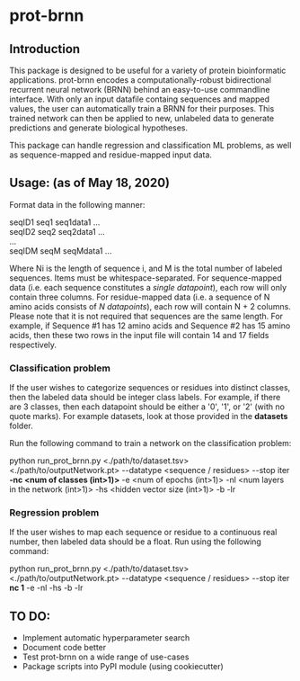 # prot-brnn

## Introduction

This package is designed to be useful for a variety of protein bioinformatic applications. prot-brnn encodes a 
computationally-robust bidirectional recurrent neural network (BRNN) behind an easy-to-use commandline interface. With only an 
input datafile containg sequences and mapped values, the user can automatically train a BRNN for their purposes. This trained
network can then be applied to new, unlabeled data to generate predictions and generate biological hypotheses.

This package can handle regression and classification ML problems, as well as sequence-mapped and residue-mapped input data.

## Usage: (as of May 18, 2020)
Format data in the following manner:

seqID1 seq1 seq1data1 <seq1data2> <seq1data3> ... <seq1dataN1>  
seqID2 seq2 seq2data1 <seq2data2> <seq2data3> ... <seq2dataN2>  
...  
seqIDM seqM seqMdata1 <seqMdata2> <seqMdata3> ... <seqMdataNM>
  
Where Ni is the length of sequence i, and M is the total number of labeled sequences. Items must be whitespace-separated.
For sequence-mapped data (i.e. each sequence constitutes a *single datapoint*), each row will only contain three columns. For 
residue-mapped data (i.e. a sequence of N amino acids consists of *N datapoints*), each row will contain N + 2 columns. Please
note that it is not required that sequences are the same length. For example, if Sequence #1 has 12 amino acids and Sequence
#2 has 15 amino acids, then these two rows in the input file will contain 14 and 17 fields respectively.

### Classification problem
If the user wishes to categorize sequences or residues into distinct classes, then the labeled data should be integer class 
labels. For example, if there are 3 classes, then each datapoint should be either a '0', '1', or '2' (with no quote marks). 
For example datasets, look at those provided in the **datasets** folder.

Run the following command to train a network on the classification problem:

python run_prot_brnn.py <./path/to/dataset.tsv> <./path/to/outputNetwork.pt> --datatype <sequence / residues> --stop iter **-nc <num of classes (int>1)>** -e <num of epochs (int>1)> -nl <num layers in the network (int>1)> -hs <hidden vector size (int>1)> -b <batch size> -lr <learning rate>
  
### Regression problem
If the user wishes to map each sequence or residue to a continuous real number, then labeled data should be a float. Run using
the following command:

python run_prot_brnn.py <./path/to/dataset.tsv> <./path/to/outputNetwork.pt> --datatype <sequence / residues> --stop iter **nc 1** -e <num of epochs> -nl <num of layers in the network> -hs <hidden vector size> -b <batch size> -lr <learning rate>

## TO DO: 
- Implement automatic hyperparameter search
- Document code better
- Test prot-brnn on a wide range of use-cases
- Package scripts into PyPI module (using cookiecutter)
